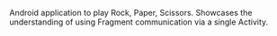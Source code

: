 Android application to play Rock, Paper, Scissors.  Showcases the understanding of using Fragment communication via a single Activity.
